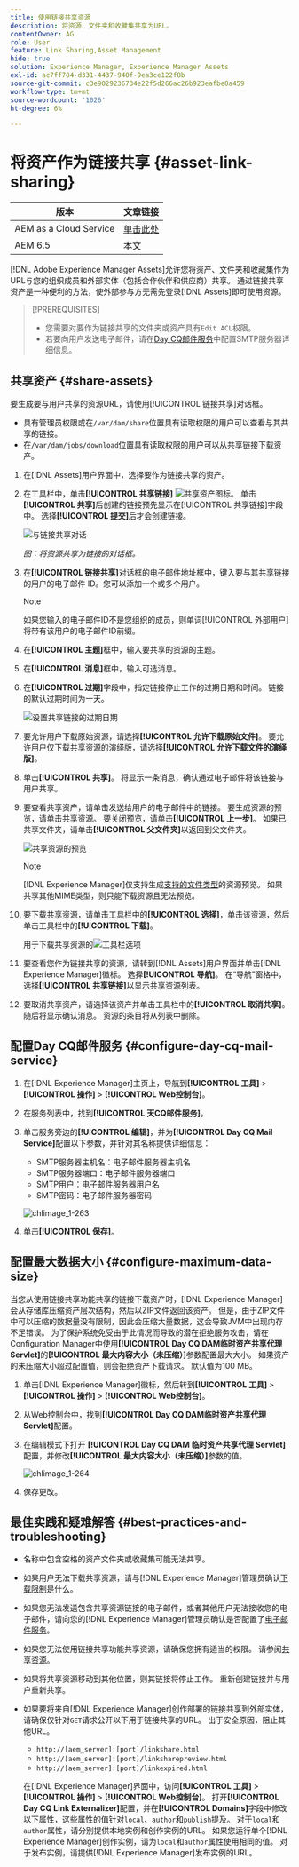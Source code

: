 ```yaml
---
title: 使用链接共享资源
description: 将资源、文件夹和收藏集共享为URL。
contentOwner: AG
role: User
feature: Link Sharing,Asset Management
hide: true
solution: Experience Manager, Experience Manager Assets
exl-id: ac7ff784-d331-4437-940f-9ea3ce122f8b
source-git-commit: c3e9029236734e22f5d266ac26b923eafbe0a459
workflow-type: tm+mt
source-wordcount: '1026'
ht-degree: 6%

---
```


# 将资产作为链接共享 {#asset-link-sharing}

| 版本 | 文章链接 |
| -------- | ---------------------------- |
| AEM as a Cloud Service | [单击此处](https://experienceleague.adobe.com/docs/experience-manager-cloud-service/content/assets/manage/share-assets.html?lang=zh-Hans) |
| AEM 6.5 | 本文 |

[!DNL Adobe Experience Manager Assets]允许您将资产、文件夹和收藏集作为URL与您的组织成员和外部实体（包括合作伙伴和供应商）共享。 通过链接共享资产是一种便利的方法，使外部参与方无需先登录[!DNL Assets]即可使用资源。

>[!PREREQUISITES]
>
>* 您需要对要作为链接共享的文件夹或资产具有`Edit ACL`权限。
>* 若要向用户发送电子邮件，请在[Day CQ邮件服务](#configmailservice)中配置SMTP服务器详细信息。

## 共享资产 {#share-assets}

要生成要与用户共享的资源URL，请使用[!UICONTROL 链接共享]对话框。

* 具有管理员权限或在`/var/dam/share`位置具有读取权限的用户可以查看与其共享的链接。
* 在`/var/dam/jobs/download`位置具有读取权限的用户可以从共享链接下载资产。

1. 在[!DNL Assets]用户界面中，选择要作为链接共享的资产。

1. 在工具栏中，单击&#x200B;**[!UICONTROL 共享链接]** ![共享资产图标](assets/do-not-localize/assets_share.png)。 单击&#x200B;**[!UICONTROL 共享]**&#x200B;后创建的链接预先显示在[!UICONTROL 共享链接]字段中。 选择&#x200B;**[!UICONTROL 提交]**&#x200B;后才会创建链接。

   ![与链接共享对话](assets/share-assets-as-link.png)

   *图：将资源共享为链接的对话框。*

1. 在&#x200B;**[!UICONTROL 链接共享]**&#x200B;对话框的电子邮件地址框中，键入要与其共享链接的用户的电子邮件 ID。您可以添加一个或多个用户。

   >[!NOTE]
   >
   >如果您输入的电子邮件ID不是您组织的成员，则单词[!UICONTROL 外部用户]将带有该用户的电子邮件ID前缀。

1. 在&#x200B;**[!UICONTROL 主题]**&#x200B;框中，输入要共享的资源的主题。

1. 在&#x200B;**[!UICONTROL 消息]**&#x200B;框中，输入可选消息。

1. 在&#x200B;**[!UICONTROL 过期]**&#x200B;字段中，指定链接停止工作的过期日期和时间。 链接的默认过期时间为一天。

   ![设置共享链接的过期日期](assets/Set-shared-link-expiration.png)

1. 要允许用户下载原始资源，请选择&#x200B;**[!UICONTROL 允许下载原始文件]**。 要允许用户仅下载共享资源的演绎版，请选择&#x200B;**[!UICONTROL 允许下载文件的演绎版]**。

1. 单击&#x200B;**[!UICONTROL 共享]**。 将显示一条消息，确认通过电子邮件将该链接与用户共享。

1. 要查看共享资产，请单击发送给用户的电子邮件中的链接。 要生成资源的预览，请单击共享资源。 要关闭预览，请单击&#x200B;**[!UICONTROL 上一步]**。 如果已共享文件夹，请单击&#x200B;**[!UICONTROL 父文件夹]**&#x200B;以返回到父文件夹。

   ![共享资源的预览](assets/chlimage_1-546.png)

   >[!NOTE]
   >
   >[!DNL Experience Manager]仅支持生成[支持的文件类型](/help/assets/assets-formats.md)的资源预览。 如果共享其他MIME类型，则只能下载资源且无法预览。

1. 要下载共享资源，请单击工具栏中的&#x200B;**[!UICONTROL 选择]**，单击该资源，然后单击工具栏中的&#x200B;**[!UICONTROL 下载]**。

   用于下载共享资源的![工具栏选项](assets/chlimage_1-547.png)

1. 要查看您作为链接共享的资源，请转到[!DNL Assets]用户界面并单击[!DNL Experience Manager]徽标。 选择&#x200B;**[!UICONTROL 导航]**。 在“导航”窗格中，选择&#x200B;**[!UICONTROL 共享链接]**&#x200B;以显示共享资源列表。

1. 要取消共享资产，请选择该资产并单击工具栏中的&#x200B;**[!UICONTROL 取消共享]**。 随后将显示确认消息。 资源的条目将从列表中删除。

## 配置Day CQ邮件服务 {#configure-day-cq-mail-service}

1. 在[!DNL Experience Manager]主页上，导航到&#x200B;**[!UICONTROL 工具]** > **[!UICONTROL 操作]** > **[!UICONTROL Web控制台]**。
1. 在服务列表中，找到&#x200B;**[!UICONTROL 天CQ邮件服务]**。
1. 单击服务旁边的&#x200B;**[!UICONTROL 编辑]**，并为&#x200B;**[!UICONTROL Day CQ Mail Service]**&#x200B;配置以下参数，并针对其名称提供详细信息：

   * SMTP服务器主机名：电子邮件服务器主机名
   * SMTP服务器端口：电子邮件服务器端口
   * SMTP用户：电子邮件服务器用户名
   * SMTP密码：电子邮件服务器密码

   ![chlimage_1-263](assets/chlimage_1-548.png)

1. 单击&#x200B;**[!UICONTROL 保存]**。

## 配置最大数据大小 {#configure-maximum-data-size}

当您从使用链接共享功能共享的链接下载资产时，[!DNL Experience Manager]会从存储库压缩资产层次结构，然后以ZIP文件返回该资产。 但是，由于ZIP文件中可以压缩的数据量没有限制，因此会压缩大量数据，这会导致JVM中出现内存不足错误。 为了保护系统免受由于此情况而导致的潜在拒绝服务攻击，请在Configuration Manager中使用&#x200B;**[!UICONTROL Day CQ DAM临时资产共享代理Servlet]**&#x200B;的&#x200B;**[!UICONTROL 最大内容大小（未压缩）]**&#x200B;参数配置最大大小。 如果资产的未压缩大小超过配置值，则会拒绝资产下载请求。 默认值为100 MB。

1. 单击[!DNL Experience Manager]徽标，然后转到&#x200B;**[!UICONTROL 工具]** > **[!UICONTROL 操作]** > **[!UICONTROL Web控制台]**。
1. 从Web控制台中，找到&#x200B;**[!UICONTROL Day CQ DAM临时资产共享代理Servlet]**&#x200B;配置。
1. 在编辑模式下打开 **[!UICONTROL Day CQ DAM 临时资产共享代理 Servlet]** 配置，并修改&#x200B;**[!UICONTROL 最大内容大小（未压缩）]**&#x200B;参数的值。

   ![chlimage_1-264](assets/chlimage_1-549.png)

1. 保存更改。

## 最佳实践和疑难解答 {#best-practices-and-troubleshooting}

* 名称中包含空格的资产文件夹或收藏集可能无法共享。
* 如果用户无法下载共享资源，请与[!DNL Experience Manager]管理员确认[下载限制](#configure-maximum-data-size)是什么。
* 如果您无法发送包含共享资源链接的电子邮件，或者其他用户无法接收您的电子邮件，请向您的[!DNL Experience Manager]管理员确认是否配置了[电子邮件服务](#configure-day-cq-mail-service)。
* 如果您无法使用链接共享功能共享资源，请确保您拥有适当的权限。 请参阅[共享资源](#share-assets)。
* 如果将共享资源移动到其他位置，则其链接将停止工作。 重新创建链接并与用户重新共享。

* 如果要将来自[!DNL Experience Manager]创作部署的链接共享到外部实体，请确保仅针对`GET`请求公开以下用于链接共享的URL。 出于安全原因，阻止其他URL。

   * `http://[aem_server]:[port]/linkshare.html`
   * `http://[aem_server]:[port]/linksharepreview.html`
   * `http://[aem_server]:[port]/linkexpired.html`

  在[!DNL Experience Manager]界面中，访问&#x200B;**[!UICONTROL 工具]** > **[!UICONTROL 操作]** > **[!UICONTROL Web控制台]**。 打开&#x200B;**[!UICONTROL Day CQ Link Externalizer]**&#x200B;配置，并在&#x200B;**[!UICONTROL Domains]**&#x200B;字段中修改以下属性，这些属性的值针对`local`、`author`和`publish`提及。 对于`local`和`author`属性，请分别提供本地实例和创作实例的URL。 如果您运行单个[!DNL Experience Manager]创作实例，请为`local`和`author`属性使用相同的值。 对于发布实例，请提供[!DNL Experience Manager]发布实例的URL。
